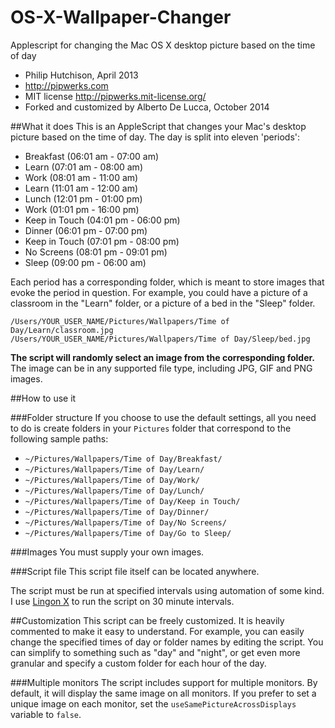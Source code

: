OS-X-Wallpaper-Changer
======================

Applescript for changing the Mac OS X desktop picture based on the time of day

- Philip Hutchison, April 2013
- http://pipwerks.com
- MIT license http://pipwerks.mit-license.org/
- Forked and customized by Alberto De Lucca, October 2014

##What it does
This is an AppleScript that changes your Mac's desktop picture based on the time of day.  The day is split into eleven 'periods':

- Breakfast     (06:01 am - 07:00 am)
- Learn         (07:01 am - 08:00 am)
- Work          (08:01 am - 11:00 am)
- Learn         (11:01 am - 12:00 am)
- Lunch         (12:01 pm - 01:00 pm)
- Work          (01:01 pm - 16:00 pm)
- Keep in Touch (04:01 pm - 06:00 pm)
- Dinner        (06:01 pm - 07:00 pm)
- Keep in Touch (07:01 pm - 08:00 pm)
- No Screens    (08:01 pm - 09:01 pm)
- Sleep         (09:00 pm - 06:00 am)

Each period has a corresponding folder, which is meant to store images that evoke the period in question. For example, you could have a picture of a classroom in the "Learn" folder, or a picture of a bed in the "Sleep" folder.

    /Users/YOUR_USER_NAME/Pictures/Wallpapers/Time of Day/Learn/classroom.jpg
    /Users/YOUR_USER_NAME/Pictures/Wallpapers/Time of Day/Sleep/bed.jpg

**The script will randomly select an image from the corresponding folder.** The image can be in any supported file type, including JPG, GIF and PNG images.

##How to use it

###Folder structure
If you choose to use the default settings, all you need to do is create folders in your `Pictures` folder that correspond to the following sample paths:

- `~/Pictures/Wallpapers/Time of Day/Breakfast/`
- `~/Pictures/Wallpapers/Time of Day/Learn/`
- `~/Pictures/Wallpapers/Time of Day/Work/`
- `~/Pictures/Wallpapers/Time of Day/Lunch/`
- `~/Pictures/Wallpapers/Time of Day/Keep in Touch/`
- `~/Pictures/Wallpapers/Time of Day/Dinner/`
- `~/Pictures/Wallpapers/Time of Day/No Screens/`
- `~/Pictures/Wallpapers/Time of Day/Go to Sleep/`

###Images
You must supply your own images. 
 
###Script file
This script file itself can be located anywhere.

The script must be run at specified intervals using automation of some kind.
I use [Lingon X](https://www.peterborgapps.com/lingon/) to run the script on 30 minute intervals. 

##Customization
This script can be freely customized. It is heavily commented to make it easy to understand. For example, you can easily change the specified times of day or folder names by editing the script. You can simplify to something such as "day" and "night", or get even more granular and specify a custom folder for each hour of the day.

###Multiple monitors
The script includes support for multiple monitors. By default, it will display the same image on all monitors. If you prefer to set a unique image on each monitor, set the `useSamePictureAcrossDisplays` variable to `false`. 
